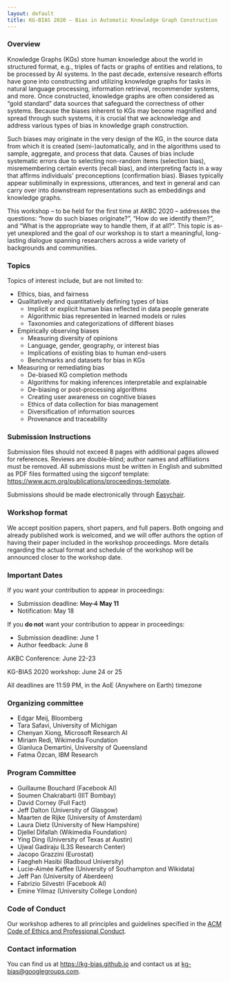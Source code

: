```yaml
---
layout: default
title: KG-BIAS 2020 – Bias in Automatic Knowledge Graph Construction
---
```


### Overview
Knowledge Graphs (KGs) store human knowledge about the world in structured format, e.g., triples of facts or graphs of entities and relations, to be processed by AI systems. In the past decade, extensive research efforts have gone into constructing and utilizing knowledge graphs for tasks in natural language processing, information retrieval, recommender systems, and more. Once constructed, knowledge graphs are often considered as “gold standard” data sources that safeguard the correctness of other systems. Because the biases inherent to KGs may become magnified and spread through such systems, it is crucial that we acknowledge and address various types of bias in knowledge graph construction. 

Such biases may originate in the very design of the KG, in the source data from which it is created (semi-)automatically, and in the algorithms used to sample, aggregate, and process that data.
Causes of bias include systematic errors due to selecting non-random items (selection bias), misremembering certain events (recall bias), and interpreting facts in a way that affirms individuals' preconceptions (confirmation bias). Biases typically appear subliminally in expressions, utterances, and text in general and can carry over into downstream representations such as embeddings and knowledge graphs. 

This workshop – to be held for the first time at AKBC 2020 – addresses the questions: “how do such biases originate?”, “How do we identify them?”, and “What is the appropriate way to handle them, if at all?”.  This topic is as-yet unexplored and the goal of our workshop is to start a meaningful, long-lasting dialogue spanning researchers across a wide variety of backgrounds and communities. 

### Topics
Topics of interest include, but are not limited to:
* Ethics, bias, and fairness
* Qualitatively and quantitatively defining types of bias
  * Implicit or explicit human bias reflected in data people generate
  * Algorithmic bias represented in learned models or rules
  * Taxonomies and categorizations of different biases
* Empirically observing biases
  * Measuring diversity of opinions
  * Language, gender, geography, or interest bias
  * Implications of existing bias to human end-users
  * Benchmarks and datasets for bias in KGs
* Measuring or remediating bias
  * De-biased KG completion methods
  * Algorithms for making inferences interpretable and explainable
  * De-biasing or post-processing algorithms 
  * Creating user awareness on cognitive biases
  * Ethics of data collection for bias management
  * Diversification of information sources
  * Provenance and traceability

### Submission Instructions
Submission files should not exceed 8 pages with additional pages allowed for references. Reviews are double-blind; author names and affiliations must be removed. All submissions must be written in English and submitted as PDF files formatted using the sigconf template: https://www.acm.org/publications/proceedings-template.

Submissions should be made electronically through <a href="https://easychair.org/conferences/?conf=kgbias2020">Easychair</a>.

### Workshop format
We accept position papers, short papers, and full papers. Both ongoing and already published work is welcomed, and we will offer authors the option of having their paper included in the workshop proceedings. More details regarding the actual format and schedule of the workshop will be announced closer to the workshop date.

### Important Dates

If you want your contribution to appear in proceedings:
* Submission deadline: ~~May 4~~ **May 11**
* Notification: May 18

If you **do not** want your contribution to appear in proceedings:
* Submission deadline: June 1
* Author feedback: June 8

AKBC Conference: June 22-23

KG-BIAS 2020 workshop: June 24 or 25

All deadlines are 11:59 PM, in the AoE (Anywhere on Earth) timezone 

### Organizing committee
* Edgar Meij, Bloomberg
* Tara Safavi, University of Michigan
* Chenyan Xiong, Microsoft Research AI
* Miriam Redi, Wikimedia Foundation
* Gianluca Demartini, University of Queensland
* Fatma Özcan, IBM Research

### Program Committee
* Guillaume Bouchard (Facebook AI)
* Soumen Chakrabarti (IIIT Bombay)
* David Corney (Full Fact)
* Jeff Dalton (University of Glasgow) 
* Maarten de Rijke (University of Amsterdam) 
* Laura Dietz (University of New Hampshire)
* Djellel Difallah (Wikimedia Foundation) 
* Ying Ding (University of Texas at Austin)
* Ujwal Gadiraju (L3S Research Center)  
* Jacopo Grazzini (Eurostat)
* Faegheh Hasibi (Radboud University)
* Lucie-Aimée Kaffee (University of Southampton and Wikidata)
* Jeff Pan (University of Aberdeen)
* Fabrizio Silvestri (Facebook AI)
* Emine Yilmaz (University College London)

### Code of Conduct
Our workshop adheres to all principles and guidelines specified in the <a href="https://www.acm.org/code-of-ethics" target="_blank">ACM Code of Ethics and Professional Conduct</a>.

### Contact information 
You can find us at <a href="https://kg-bias.github.io/">https://kg-bias.github.io</a> and contact us at <a href="mailto:kg-bias@googlegroups.com">kg-bias@googlegroups.com</a>.
